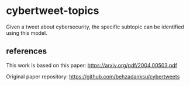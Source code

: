 # cybertweet-topics
Given a tweet about cybersecurity, the specific subtopic can be identified using this model. 

## references

This work is based on this paper: https://arxiv.org/pdf/2004.00503.pdf

Original paper repository: https://github.com/behzadanksu/cybertweets
